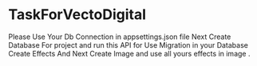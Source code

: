 # TaskForVectoDigital

Please Use Your Db Connection in appsettings.json file 
Next Create Database For project and run this API for Use Migration  in your Database 
Create Effects 
And Next Create Image and use all yours effects in image . 
